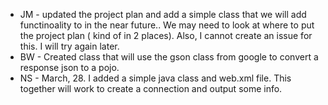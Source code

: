 * JM - updated the project plan and add a simple class that we will add functinoality to in the near future.. We may need to look at where to put the project plan ( kind of in 2 places). Also, I cannot create an issue for this. I will try again later.
* BW - Created class that will use the gson class from google to convert a response json to a pojo.
* NS - March, 28. I added a simple java class and web.xml file. This together will work to create a connection and output some info.